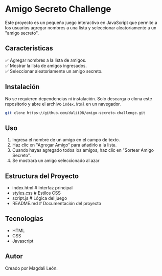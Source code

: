 # Amigo Secreto Challenge  

Este proyecto es un pequeño juego interactivo en JavaScript que permite a los usuarios agregar nombres a una lista y seleccionar aleatoriamente a un "amigo secreto".  

## Características  
✅ Agregar nombres a la lista de amigos.  
✅ Mostrar la lista de amigos ingresados.  
✅ Seleccionar aleatoriamente un amigo secreto.  

## Instalación  
No se requieren dependencias ni instalación. Solo descarga o clona este repositorio y abre el archivo `index.html` en un navegador.  

```sh
git clone https://github.com/dalii98/amigo-secreto-challenge.git
```

## Uso
1. Ingresa el nombre de un amigo en el campo de texto.
2. Haz clic en "Agregar Amigo" para añadirlo a la lista.
3. Cuando hayas agregado todos los amigos, haz clic en "Sortear Amigo Secreto".
4. Se mostrará un amigo seleccionado al azar

## Estructura del Proyecto
- index.html       # Interfaz principal
- styles.css       # Estilos CSS
- script.js        # Lógica del juego
- README.md        # Documentación del proyecto

## Tecnologías
* HTML
* CSS
* Javascript

## Autor
Creado por Magdali León.
